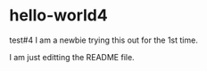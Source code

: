 # hello-world4
test#4
I am a newbie trying this out for the 1st time.

I am just editting the README file.
